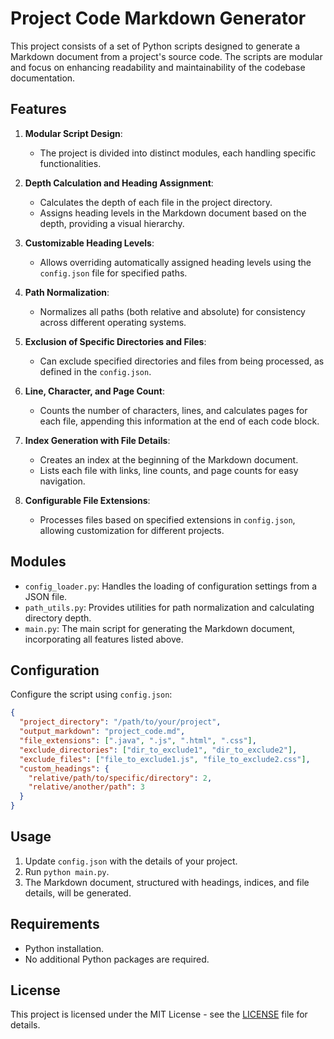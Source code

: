 # Project Code Markdown Generator

This project consists of a set of Python scripts designed to generate a Markdown document from a project's source code. The scripts are modular and focus on enhancing readability and maintainability of the codebase documentation.

## Features

1. **Modular Script Design**:
   - The project is divided into distinct modules, each handling specific functionalities.

2. **Depth Calculation and Heading Assignment**:
   - Calculates the depth of each file in the project directory.
   - Assigns heading levels in the Markdown document based on the depth, providing a visual hierarchy.

3. **Customizable Heading Levels**:
   - Allows overriding automatically assigned heading levels using the `config.json` file for specified paths.

4. **Path Normalization**:
   - Normalizes all paths (both relative and absolute) for consistency across different operating systems.

5. **Exclusion of Specific Directories and Files**:
   - Can exclude specified directories and files from being processed, as defined in the `config.json`.

6. **Line, Character, and Page Count**:
   - Counts the number of characters, lines, and calculates pages for each file, appending this information at the end of each code block.

7. **Index Generation with File Details**:
   - Creates an index at the beginning of the Markdown document.
   - Lists each file with links, line counts, and page counts for easy navigation.

8. **Configurable File Extensions**:
   - Processes files based on specified extensions in `config.json`, allowing customization for different projects.

## Modules

- `config_loader.py`: Handles the loading of configuration settings from a JSON file.
- `path_utils.py`: Provides utilities for path normalization and calculating directory depth.
- `main.py`: The main script for generating the Markdown document, incorporating all features listed above.

## Configuration

Configure the script using `config.json`:

```json
{
  "project_directory": "/path/to/your/project",
  "output_markdown": "project_code.md",
  "file_extensions": [".java", ".js", ".html", ".css"],
  "exclude_directories": ["dir_to_exclude1", "dir_to_exclude2"],
  "exclude_files": ["file_to_exclude1.js", "file_to_exclude2.css"],
  "custom_headings": {
    "relative/path/to/specific/directory": 2,
    "relative/another/path": 3
  }
}
```

## Usage

1. Update `config.json` with the details of your project.
2. Run `python main.py`.
3. The Markdown document, structured with headings, indices, and file details, will be generated.

## Requirements

- Python installation.
- No additional Python packages are required.

## License

This project is licensed under the MIT License - see the [LICENSE](./LICENSE.md) file for details.

